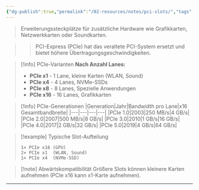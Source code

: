 ```yaml
---
{"dg-publish":true,"permalink":"/02-resources/notes/pci-slots/","tags":["hardware/mainboard","hardware/erweiterung"],"noteIcon":"","updated":"2025-09-16T23:41:26.788+02:00"}
---
```



> Erweiterungssteckplätze für zusätzliche Hardware wie Grafikkarten, Netzwerkkarten oder Soundkarten.

>> PCI-Express (PCIe) hat das veraltete PCI-System ersetzt und bietet höhere Übertragungsgeschwindigkeiten.

>[!info] PCIe-Varianten
>**Nach Anzahl Lanes:**
>- **PCIe x1** - 1 Lane, kleine Karten (WLAN, Sound)
>- **PCIe x4** - 4 Lanes, NVMe-SSDs
>- **PCIe x8** - 8 Lanes, Spezielle Anwendungen
>- **PCIe x16** - 16 Lanes, Grafikkarten

>[!info] PCIe-Generationen
>|Generation|Jahr|Bandwidth pro Lane|x16 Gesamtbandbreite|
>|---|---|---|---|
>|PCIe 1.0|2003|250 MB/s|4 GB/s|
>|PCIe 2.0|2007|500 MB/s|8 GB/s|
>|PCIe 3.0|2010|1 GB/s|16 GB/s|
>|PCIe 4.0|2017|2 GB/s|32 GB/s|
>|PCIe 5.0|2019|4 GB/s|64 GB/s|

>[!example] Typische Slot-Aufteilung
>```
>1× PCIe x16 (GPU)
>2× PCIe x1  (WLAN, Sound)
>1× PCIe x4  (NVMe-SSD)
>```

>[!note] Abwärtskompatibilität
>Größere Slots können kleinere Karten aufnehmen (PCIe x16 kann x1-Karte aufnehmen).

---